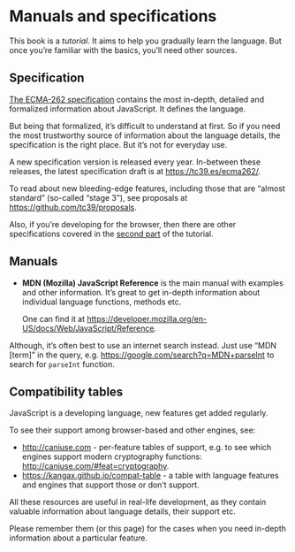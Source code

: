 # Manuals and specifications

This book is a _tutorial_. It aims to help you gradually learn the language. But once you’re familiar with the basics, you’ll need other sources.

## Specification

[The ECMA-262 specification](https://www.ecma-international.org/publications/standards/Ecma-262.htm) contains the most in-depth, detailed and formalized information about JavaScript. It defines the language.

But being that formalized, it’s difficult to understand at first. So if you need the most trustworthy source of information about the language details, the specification is the right place. But it’s not for everyday use.

A new specification version is released every year. In-between these releases, the latest specification draft is at <a href="https://tc39.es/ecma262/" class="uri">https://tc39.es/ecma262/</a>.

To read about new bleeding-edge features, including those that are “almost standard” (so-called “stage 3”), see proposals at <a href="https://github.com/tc39/proposals" class="uri">https://github.com/tc39/proposals</a>.

Also, if you’re developing for the browser, then there are other specifications covered in the [second part](info:browser-environment) of the tutorial.

## Manuals

- **MDN (Mozilla) JavaScript Reference** is the main manual with examples and other information. It’s great to get in-depth information about individual language functions, methods etc.

  One can find it at <a href="https://developer.mozilla.org/en-US/docs/Web/JavaScript/Reference" class="uri">https://developer.mozilla.org/en-US/docs/Web/JavaScript/Reference</a>.

Although, it’s often best to use an internet search instead. Just use “MDN \[term\]” in the query, e.g. <a href="https://google.com/search?q=MDN+parseInt" class="uri">https://google.com/search?q=MDN+parseInt</a> to search for `parseInt` function.

## Compatibility tables

JavaScript is a developing language, new features get added regularly.

To see their support among browser-based and other engines, see:

- <a href="http://caniuse.com" class="uri">http://caniuse.com</a> - per-feature tables of support, e.g. to see which engines support modern cryptography functions: <a href="http://caniuse.com/#feat=cryptography" class="uri">http://caniuse.com/#feat=cryptography</a>.
- <a href="https://kangax.github.io/compat-table" class="uri">https://kangax.github.io/compat-table</a> - a table with language features and engines that support those or don’t support.

All these resources are useful in real-life development, as they contain valuable information about language details, their support etc.

Please remember them (or this page) for the cases when you need in-depth information about a particular feature.
